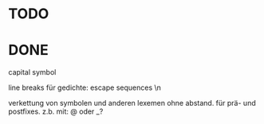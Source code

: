 #  TODO




# DONE

capital symbol

line breaks für gedichte:
escape sequences \n

verkettung von symbolen und anderen lexemen ohne abstand. für prä- und postfixes.
z.b. mit: @ oder _?

